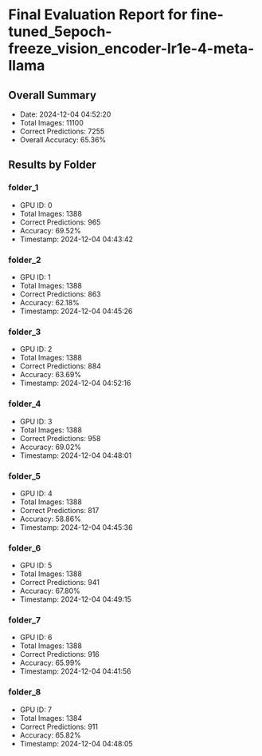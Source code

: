 # Final Evaluation Report for fine-tuned_5epoch-freeze_vision_encoder-lr1e-4-meta-llama

## Overall Summary
- Date: 2024-12-04 04:52:20
- Total Images: 11100
- Correct Predictions: 7255
- Overall Accuracy: 65.36%

## Results by Folder

### folder_1
- GPU ID: 0
- Total Images: 1388
- Correct Predictions: 965
- Accuracy: 69.52%
- Timestamp: 2024-12-04 04:43:42

### folder_2
- GPU ID: 1
- Total Images: 1388
- Correct Predictions: 863
- Accuracy: 62.18%
- Timestamp: 2024-12-04 04:45:26

### folder_3
- GPU ID: 2
- Total Images: 1388
- Correct Predictions: 884
- Accuracy: 63.69%
- Timestamp: 2024-12-04 04:52:16

### folder_4
- GPU ID: 3
- Total Images: 1388
- Correct Predictions: 958
- Accuracy: 69.02%
- Timestamp: 2024-12-04 04:48:01

### folder_5
- GPU ID: 4
- Total Images: 1388
- Correct Predictions: 817
- Accuracy: 58.86%
- Timestamp: 2024-12-04 04:45:36

### folder_6
- GPU ID: 5
- Total Images: 1388
- Correct Predictions: 941
- Accuracy: 67.80%
- Timestamp: 2024-12-04 04:49:15

### folder_7
- GPU ID: 6
- Total Images: 1388
- Correct Predictions: 916
- Accuracy: 65.99%
- Timestamp: 2024-12-04 04:41:56

### folder_8
- GPU ID: 7
- Total Images: 1384
- Correct Predictions: 911
- Accuracy: 65.82%
- Timestamp: 2024-12-04 04:48:05

